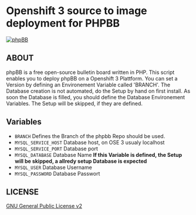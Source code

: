 # Openshift 3 source to image deployment for PHPBB

[![phpBB](https://www.phpbb.com/theme/images/logos/blue/160x52.png)](http://www.phpbb.com)

## ABOUT

phpBB is a free open-source bulletin board written in PHP. This script enables you to deploy phpBB on a Openshift 3 Plattform. You can set a Version by defining an Environement Variable called 'BRANCH'. The Database creation is not automated, do the Setup by hand on first install. As soon the Database is filled, you should define the Database Environement Variables. The Setup will be skipped, if they are defined.

## Variables
 - `BRANCH` Defines the Branch of the phpbb Repo should be used.
 - `MYSQL_SERVICE_HOST` Database host, on OSE 3 usualy localhost
 - `MYSQL_SERVICE_PORT` Database port
 - `MYSQL_DATABASE` Database Name **If this Variable is defined, the Setup will be skipped, a allredy setup Database is expected**
 - `MYSQL_USER` Database Username
 - `MYSQL_PASSWORD` Database Passwort

## LICENSE

[GNU General Public License v2](http://opensource.org/licenses/gpl-2.0.php)
